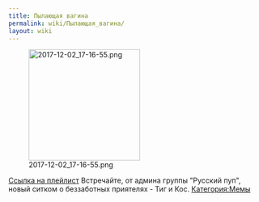 ```yaml
---
title: Пылающая вагина
permalink: wiki/Пылающая_вагина/
layout: wiki
---
```


<figure>
<img src="2017-12-02_17-16-55.png" title="2017-12-02_17-16-55.png" width="220" height="220" alt="2017-12-02_17-16-55.png" /><figcaption aria-hidden="true">2017-12-02_17-16-55.png</figcaption>
</figure>

[Ссылка на
плейлист](https://www.youtube.com/watch?v=JzSiHF-zmwo&list=PLZTd1q1YI_1PNLwUhbOq5Ntkv_GiZtyDU)
Встречайте, от админа группы "Русский пуп", новый ситком о беззаботных
приятелях - Тиг и Кос. [Категория:Мемы](Категория:Мемы "wikilink")
